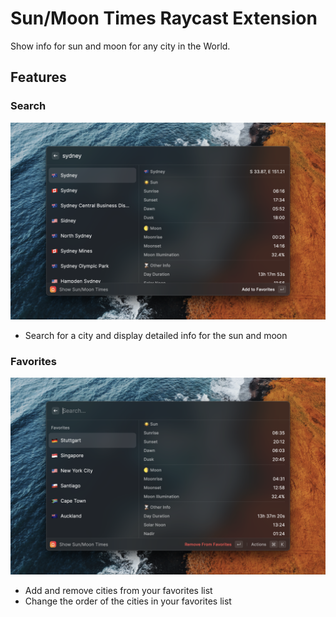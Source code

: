 # Sun/Moon Times Raycast Extension

Show info for sun and moon for any city in the World.

## Features

### Search
![Search](./assets/sun-moon-times-1.png)
- Search for a city and display detailed info for the sun and moon

### Favorites
![Favorites](./assets/sun-moon-times-2.png)
- Add and remove cities from your favorites list
- Change the order of the cities in your favorites list


